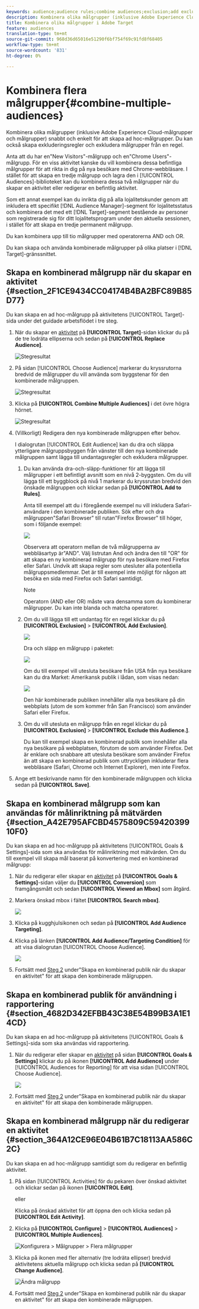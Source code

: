 ```yaml
---
keywords: audience;audience rules;combine audiences;exclusion;add exclusion;exclude;combining audiences;adhoc audience;ad hoc audience
description: Kombinera olika målgrupper (inklusive Adobe Experience Cloud-målgrupper och målgrupper) snabbt och enkelt för att skapa ad hoc-målgrupper. Du kan också skapa exkluderingsregler och exkludera målgrupper från en regel.
title: Kombinera olika målgrupper i Adobe Target
feature: audiences
translation-type: tm+mt
source-git-commit: 968d36d65016e51290f6bf754f69c91fd8f68405
workflow-type: tm+mt
source-wordcount: '831'
ht-degree: 0%

---
```



# Kombinera flera målgrupper{#combine-multiple-audiences}

Kombinera olika målgrupper (inklusive Adobe Experience Cloud-målgrupper och målgrupper) snabbt och enkelt för att skapa ad hoc-målgrupper. Du kan också skapa exkluderingsregler och exkludera målgrupper från en regel.

Anta att du har en&quot;New Visitors&quot;-målgrupp och en&quot;Chrome Users&quot;-målgrupp. För en viss aktivitet kanske du vill kombinera dessa befintliga målgrupper för att rikta in dig på nya besökare med Chrome-webbläsare. I stället för att skapa en tredje målgrupp och lagra den i [!UICONTROL Audiences]-biblioteket kan du kombinera dessa två målgrupper när du skapar en aktivitet eller redigerar en befintlig aktivitet.

Som ett annat exempel kan du inrikta dig på alla lojalitetskunder genom att inkludera ett specifikt [!DNL Audience Manager]-segment för lojalitetsstatus och kombinera det med ett [!DNL Target]-segment bestående av personer som registrerade sig för ditt lojalitetsprogram under den aktuella sessionen, i stället för att skapa en tredje permanent målgrupp.

Du kan kombinera upp till tio målgrupper med operatorerna AND och OR.

Du kan skapa och använda kombinerade målgrupper på olika platser i [!DNL Target]-gränssnittet.

## Skapa en kombinerad målgrupp när du skapar en aktivitet {#section_2F1CE9434CC04174B4BA2BFC89B85D77}

Du kan skapa en ad hoc-målgrupp på aktivitetens [!UICONTROL Target]-sida under det guidade arbetsflödet i tre steg.

1. När du skapar en [aktivitet](/help/c-activities/activities.md#concept_D317A95A1AB54674BA7AB65C7985BA03) på **[!UICONTROL Target]**-sidan klickar du på de tre lodräta ellipserna och sedan på **[!UICONTROL Replace Audience]**.

   ![Stegresultat](assets/edit_audience.png)

1. På sidan [!UICONTROL Choose Audience] markerar du kryssrutorna bredvid de målgrupper du vill använda som byggstenar för den kombinerade målgruppen.

   ![Stegresultat](assets/combine_multiple_audiences1.png)

1. Klicka på **[!UICONTROL Combine Multiple Audiences]** i det övre högra hörnet.

   ![Stegresultat](assets/combine_multiple_audiences2.png)

1. (Villkorligt) Redigera den nya kombinerade målgruppen efter behov.

   I dialogrutan [!UICONTROL Edit Audience] kan du dra och släppa ytterligare målgruppsbyggen från vänster till den nya kombinerade målgruppen samt lägga till undantagsregler och exkludera målgrupper.

   1. Du kan använda dra-och-släpp-funktioner för att lägga till målgrupper i ett befintligt avsnitt som en nivå 2-byggsten. Om du vill lägga till ett byggblock på nivå 1 markerar du kryssrutan bredvid den önskade målgruppen och klickar sedan på **[!UICONTROL Add to Rules]**.

      Anta till exempel att du i föregående exempel nu vill inkludera Safari-användare i den kombinerade publiken. Sök efter och dra målgruppen&quot;Safari Browser&quot; till rutan&quot;Firefox Browser&quot; till höger, som i följande exempel:

      ![](assets/combine_multiple_audiences3.png)

      Observera att operatorn mellan de två målgrupperna av webbläsartyp är&quot;AND&quot;. Välj listrutan And och ändra den till &quot;OR&quot; för att skapa en ny kombinerad målgrupp för nya besökare med Firefox eller Safari. Undvik att skapa regler som utesluter alla potentiella målgruppsmedlemmar. Det är till exempel inte möjligt för någon att besöka en sida med Firefox och Safari samtidigt.

      >[!NOTE]
      >
      >Operatorn (AND eller OR) måste vara densamma som du kombinerar målgrupper. Du kan inte blanda och matcha operatorer.

   1. Om du vill lägga till ett undantag för en regel klickar du på **[!UICONTROL Exclusion]** > **[!UICONTROL Add Exclusion]**.

      ![](assets/combine_multiple_audiences3a.png)

      Dra och släpp en målgrupp i paketet:

      ![](assets/combine_multiple_audiences3b.png)

      Om du till exempel vill utesluta besökare från USA från nya besökare kan du dra Market: Amerikansk publik i lådan, som visas nedan:

      ![](assets/combine_multiple_audiences3b2.png)

      Den här kombinerade publiken innehåller alla nya besökare på din webbplats (utom de som kommer från San Francisco) som använder Safari eller Firefox.

   1. Om du vill utesluta en målgrupp från en regel klickar du på **[!UICONTROL Exclusion]** > **[!UICONTROL Exclude this Audience.]**.

      Du kan till exempel skapa en kombinerad publik som innehåller alla nya besökare på webbplatsen, förutom de som använder Firefox. Det är enklare och snabbare att utesluta besökare som använder Firefox än att skapa en kombinerad publik som uttryckligen inkluderar flera webbläsare (Safari, Chrome och Internet Explorer), men inte Firefox.

1. Ange ett beskrivande namn för den kombinerade målgruppen och klicka sedan på **[!UICONTROL Save]**.

## Skapa en kombinerad målgrupp som kan användas för målinriktning på mätvärden {#section_A42E795AFCBD4575809C5942039910F0}

Du kan skapa en ad hoc-målgrupp på aktivitetens [!UICONTROL Goals & Settings]-sida som ska användas för målinriktning mot mätvärden. Om du till exempel vill skapa mål baserat på konvertering med en kombinerad målgrupp:

1. När du redigerar eller skapar en [aktivitet](/help/c-activities/activities.md#concept_D317A95A1AB54674BA7AB65C7985BA03) på **[!UICONTROL Goals & Settings]**-sidan väljer du **[!UICONTROL Conversion]** som framgångsmått och sedan **[!UICONTROL Viewed an Mbox]** som åtgärd.
1. Markera önskad mbox i fältet **[!UICONTROL Search mbox]**.

   ![](assets/combine_multiple_audiences4.png)

1. Klicka på kugghjulsikonen och sedan på **[!UICONTROL Add Audience Targeting]**.
1. Klicka på länken **[!UICONTROL Add Audience/Targeting Condition]** för att visa dialogrutan [!UICONTROL Choose Audience].

   ![](assets/combine_multiple_audiences5.png)

1. Fortsätt med [Steg 2](/help/c-target/combining-multiple-audiences.md#section_2F1CE9434CC04174B4BA2BFC89B85D77) under&quot;Skapa en kombinerad publik när du skapar en aktivitet&quot; för att skapa den kombinerade målgruppen.

## Skapa en kombinerad publik för användning i rapportering {#section_4682D342EFBB43C38E54B99B3A1E14CD}

Du kan skapa en ad hoc-målgrupp på aktivitetens [!UICONTROL Goals & Settings]-sida som ska användas vid rapportering.

1. När du redigerar eller skapar en [aktivitet](/help/c-activities/activities.md#concept_D317A95A1AB54674BA7AB65C7985BA03) på sidan **[!UICONTROL Goals & Settings]** klickar du på ikonen **[!UICONTROL Add Audience]** under [!UICONTROL Audiences for Reporting] för att visa sidan [!UICONTROL Choose Audience].

   ![](assets/combine_multiple_audiences6.png)

1. Fortsätt med [Steg 2](/help/c-target/combining-multiple-audiences.md#section_2F1CE9434CC04174B4BA2BFC89B85D77) under&quot;Skapa en kombinerad publik när du skapar en aktivitet&quot; för att skapa den kombinerade målgruppen.

## Skapa en kombinerad målgrupp när du redigerar en aktivitet {#section_364A12CE96E04B61B7C18113AA586C2C}

Du kan skapa en ad hoc-målgrupp samtidigt som du redigerar en befintlig aktivitet.

1. På sidan [!UICONTROL Activities] för du pekaren över önskad aktivitet och klickar sedan på ikonen **[!UICONTROL Edit]**.

   eller

   Klicka på önskad aktivitet för att öppna den och klicka sedan på **[!UICONTROL Edit Activity]**.

1. Klicka på **[!UICONTROL Configure]** > **[!UICONTROL Audiences]** > **[!UICONTROL Multiple Audiences]**.

   ![Konfigurera > Målgrupper > Flera målgrupper](/help/c-target/assets/combine_multiple_audiences7.png)

1. Klicka på ikonen med fler alternativ (tre lodräta ellipser) bredvid aktivitetens aktuella målgrupp och klicka sedan på **[!UICONTROL Change Audience]**.

   ![Ändra målgrupp](/help/c-target/assets/combine_multiple_audiences8.png)

1. Fortsätt med [Steg 2](/help/c-target/combining-multiple-audiences.md#section_2F1CE9434CC04174B4BA2BFC89B85D77) under&quot;Skapa en kombinerad publik när du skapar en aktivitet&quot; för att skapa den kombinerade målgruppen.